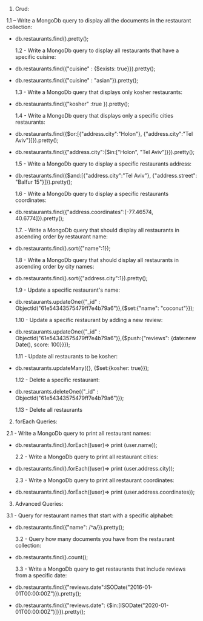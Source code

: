 1. Crud:

1.1 – Write a MongoDb query to display all the documents in
the restaurant collection:

- db.restaurants.find().pretty();

  1.2 - Write a MongoDb query to display all restaurants that
  have a specific cuisine:

- db.restaurants.find({"cuisine" : {$exists: true}}).pretty();
- db.restaurants.find({"cuisine" : "asian"}).pretty();

  1.3 - Write a MongoDb query that displays only kosher
  restaurants:

- db.restaurants.find({"kosher" :true }).pretty();

  1.4 - Write a MongoDb query that displays only a specific cities
  restaurants:

- db.restaurants.find({$or:[{"address.city":"Holon"}, {"address.city":"Tel Aviv"}]}).pretty();
- db.restaurants.find({"address.city":{$in:["Holon", "Tel Aviv"]}}).pretty();

  1.5 - Write a MongoDb query to display a specific restaurants
  address:

- db.restaurants.find({$and:[{"address.city":"Tel Aviv"}, {"address.street": "Balfur 15"}]}).pretty();

  1.6 - Write a MongoDb query to display a specific restaurants
  coordinates:

- db.restaurants.find({"address.coordinates":[-77.46574, 40.6774]}).pretty();

  1.7. - Write a MongoDb query that should display all restaurants in ascending order by restaurant name:

- db.restaurants.find().sort({"name":1});

  1.8 - Write a MongoDb query that should display all restaurants in ascending order by city names:

- db.restaurants.find().sort({"address.city":1}).pretty();

  1.9 - Update a specific restaurant's name:

- db.restaurants.updateOne({"\_id" : ObjectId("61e54343575479ff7e4b79a6")},{$set:{"name": "coconut"}});

  1.10 - Update a specific restaurant by adding a new review:

- db.restaurants.updateOne({"\_id" : ObjectId("61e54343575479ff7e4b79a6")},{$push:{"reviews": {date:new Date(), score: 100}}});

  1.11 - Update all restaurants to be kosher:

- db.restaurants.updateMany({}, {$set:{kosher: true}});

  1.12 - Delete a specific restaurant:

- db.restaurants.deleteOne({"\_id" : ObjectId("61e54343575479ff7e4b79a6")});

  1.13 - Delete all restaurants

2. forEach Queries:

2.1 - Write a MongoDb query to print all restaurant names:

- db.restaurants.find().forEach((user)=> print (user.name));

  2.2 - Write a MongoDb query to print all restaurant cities:

- db.restaurants.find().forEach((user)=> print (user.address.city));

  2.3 - Write a MongoDb query to print all restaurant coordinates:

- db.restaurants.find().forEach((user)=> print (user.address.coordinates));

3. Advanced Queries:

3.1 - Query for restaurant names that start with a specific alphabet:

- db.restaurants.find({"name": /^a/}).pretty();

  3.2 - Query how many documents you have from the restaurant collection:

- db.restaurants.find().count();

  3.3 - Write a MongoDb query to get restaurants that include reviews from a specific date:

- db.restaurants.find({"reviews.date":ISODate("2016-01-01T00:00:00Z")}).pretty();
- db.restaurants.find({"reviews.date": {$in:[ISODate("2020-01-01T00:00:00Z")]}}).pretty();
